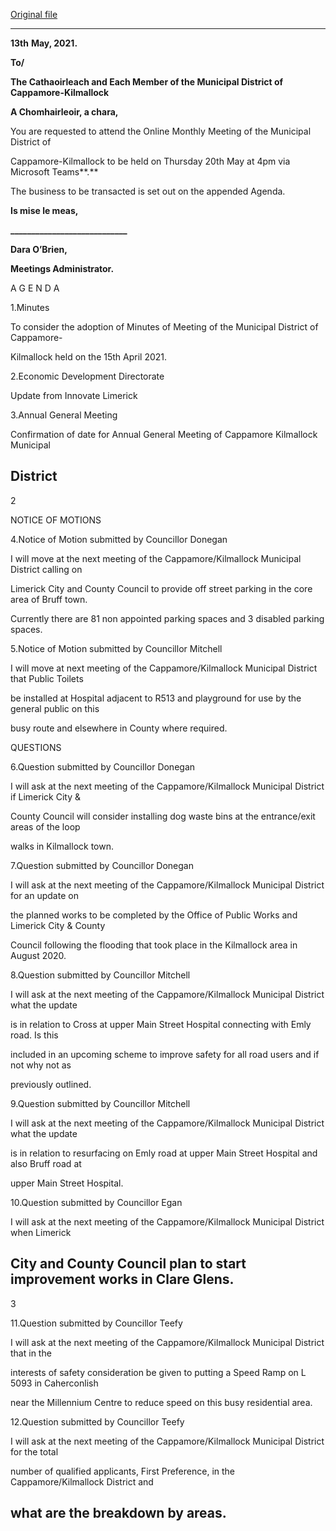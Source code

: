 [Original file](https://www.limerick.ie/sites/default/files/media/documents/2021-05/1.-agenda-20th-may-md-meeting-final.pdf)

---
**13th** **May, 2021.**

**To/**

**The Cathaoirleach and Each Member of the Municipal District of Cappamore-Kilmallock**

**A Chomhairleoir, a chara,**

You are requested to attend the Online Monthly Meeting of the Municipal District of

Cappamore-Kilmallock to be held on Thursday 20th May at 4pm via Microsoft Teams**.**

The business to be transacted is set out on the appended Agenda.

**Is mise le meas,**

**\_\_\_\_\_\_\_\_\_\_\_\_\_\_\_\_\_\_\_\_\_\_\_\_\_\_\_\_**

**Dara O’Brien,**

**Meetings Administrator.**

A G E N D A

1.Minutes

To consider the adoption of Minutes of Meeting of the Municipal District of Cappamore-

Kilmallock held on the 15th April 2021.

2.Economic Development Directorate

Update from Innovate Limerick

3.Annual General Meeting

Confirmation of date for Annual General Meeting of Cappamore Kilmallock Municipal

District
---
2

NOTICE OF MOTIONS

4.Notice of Motion submitted by Councillor Donegan

I will move at the next meeting of the Cappamore/Kilmallock Municipal District calling on

Limerick City and County Council to provide off street parking in the core area of Bruff town.

Currently there are 81 non appointed parking spaces and 3 disabled parking spaces.

5.Notice of Motion submitted by Councillor Mitchell

I will move at next meeting of the Cappamore/Kilmallock Municipal District that Public Toilets

be installed at Hospital adjacent to R513 and playground for use by the general public on this

busy route and elsewhere in County where required.

QUESTIONS

6.Question submitted by Councillor Donegan

I will ask at the next meeting of the Cappamore/Kilmallock Municipal District if Limerick City &

County Council will consider installing dog waste bins at the entrance/exit areas of the loop

walks in Kilmallock town.

7.Question submitted by Councillor Donegan

I will ask at the next meeting of the Cappamore/Kilmallock Municipal District for an update on

the planned works to be completed by the Office of Public Works and Limerick City & County

Council following the flooding that took place in the Kilmallock area in August 2020.

8.Question submitted by Councillor Mitchell

I will ask at the next meeting of the Cappamore/Kilmallock Municipal District what the update

is in relation to Cross at upper Main Street Hospital connecting with Emly road. Is this

included in an upcoming scheme to improve safety for all road users and if not why not as

previously outlined.

9.Question submitted by Councillor Mitchell

I will ask at the next meeting of the Cappamore/Kilmallock Municipal District what the update

is in relation to resurfacing on Emly road at upper Main Street Hospital and also Bruff road at

upper Main Street Hospital.

10.Question submitted by Councillor Egan

I will ask at the next meeting of the Cappamore/Kilmallock Municipal District when Limerick

City and County Council plan to start improvement works in Clare Glens.
---
3

11.Question submitted by Councillor Teefy

I will ask at the next meeting of the Cappamore/Kilmallock Municipal District that in the

interests of safety consideration be given to putting a Speed Ramp on L 5093 in Caherconlish

near the Millennium Centre to reduce speed on this busy residential area.

12.Question submitted by Councillor Teefy

I will ask at the next meeting of the Cappamore/Kilmallock Municipal District for the total

number of qualified applicants, First Preference, in the Cappamore/Kilmallock District and

what are the breakdown by areas.
---
